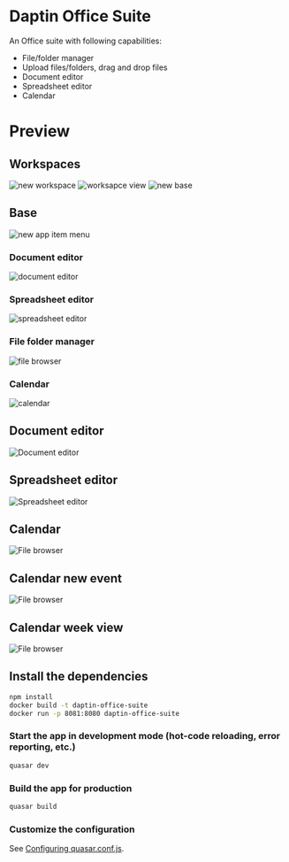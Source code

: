 # Daptin Office Suite

An Office suite with following capabilities:

- File/folder manager
- Upload files/folders, drag and drop files
- Document editor
- Spreadsheet editor
- Calendar

# Preview

## Workspaces
![new workspace](assets/newWorkspace.png)
![worksapce view](assets/workspaceView.png)
![new base](assets/newBase.png)

## Base
![new app item menu](assets/newAppItemMenu.png)

### Document editor
![document editor](assets/documentEditor.png)

### Spreadsheet editor
![spreadsheet editor](assets/spreadsheetEditor.png)

### File folder manager
![file browser](assets/fileBrowser.png)

### Calendar
![calendar](assets/newCalendarEvent.png)

## Document editor
![Document editor](assets/3.png)

## Spreadsheet editor
![Spreadsheet editor](assets/4.png)

## Calendar
![File browser](assets/5.png)

## Calendar new event
![File browser](assets/6.png)

## Calendar week view
![File browser](assets/7.png)




## Install the dependencies
```bash
npm install
docker build -t daptin-office-suite
docker run -p 8081:8080 daptin-office-suite
```

### Start the app in development mode (hot-code reloading, error reporting, etc.)
```bash
quasar dev
```


### Build the app for production
```bash
quasar build
```

### Customize the configuration
See [Configuring quasar.conf.js](https://quasar.dev/quasar-cli/quasar-conf-js).
